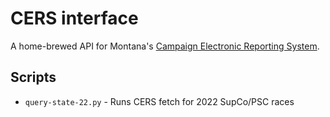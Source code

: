 # CERS interface

A home-brewed API for Montana's [Campaign Electronic Reporting System](https://cers-ext.mt.gov/CampaignTracker/dashboard).


## Scripts

- `query-state-22.py` - Runs CERS fetch for 2022 SupCo/PSC races
